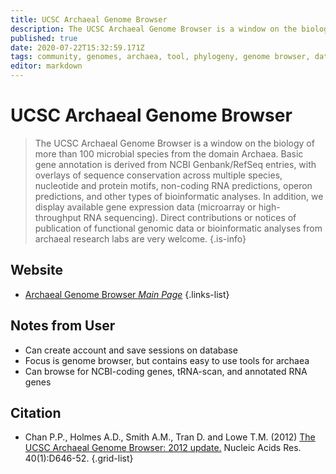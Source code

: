 ```yaml
---
title: UCSC Archaeal Genome Browser
description: The UCSC Archaeal Genome Browser is a window on the biology of more than 100 microbial species from the domain Archaea.
published: true
date: 2020-07-22T15:32:59.171Z
tags: community, genomes, archaea, tool, phylogeny, genome browser, data capture, rna, browser, gene expression, trna
editor: markdown
---
```


# UCSC Archaeal Genome Browser

> The UCSC Archaeal Genome Browser is a window on the biology of more than 100 microbial species from the domain Archaea. Basic gene annotation is derived from NCBI Genbank/RefSeq entries, with overlays of sequence conservation across multiple species, nucleotide and protein motifs, non-coding RNA predictions, operon predictions, and other types of bioinformatic analyses. In addition, we display available gene expression data (microarray or high-throughput RNA sequencing). Direct contributions or notices of publication of functional genomic data or bioinformatic analyses from archaeal research labs are very welcome.
{.is-info}



## Website

- [Archaeal Genome Browser *Main Page*](http://archaea.ucsc.edu/)
{.links-list}

## Notes from User
- Can create account and save sessions on database
- Focus is genome browser, but contains easy to use tools for archaea
- Can browse for NCBI-coding genes, tRNA-scan, and annotated RNA genes


## Citation

- Chan P.P., Holmes A.D., Smith A.M., Tran D. and Lowe T.M. (2012) [The UCSC Archaeal Genome Browser: 2012 update.](https://academic.oup.com/nar/article/40/D1/D646/2903721) Nucleic Acids Res. 40(1):D646-52.
{.grid-list}